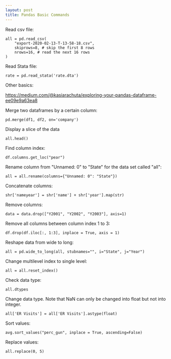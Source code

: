 ```yaml
---
layout: post
title: Pandas Basic Commands
---
```


Read csv file:
```
all = pd.read_csv(
    "export-2020-02-13-T-13-58-18.csv",
    skiprows=8, # skip the first 8 rows
    nrows=16, # read the next 16 rows
)
```

Read Stata file:
```
rate = pd.read_stata('rate.dta')
```

Other basics:

https://medium.com/@kasiarachuta/exploring-your-pandas-dataframe-ee09e9a63ea8

Merge two dataframes by a certain column:
```
pd.merge(df1, df2, on='company')
```

Display a slice of the data
```
all.head()
```

Find column index:
```
df.columns.get_loc("pear")
```

Rename column from "Unnamed: 0" to "State" for the data set called "all":
```
all = all.rename(columns={"Unnamed: 0": "State"})
```

Concatenate columns:
```
shr['nameyear'] = shr['name'] + shr['year'].map(str)
```

Remove columns:
```
data = data.drop(["Y2001", "Y2002", "Y2003"], axis=1)
```

Remove all columns between column index 1 to 3:
```
df.drop(df.iloc[:, 1:3], inplace = True, axis = 1) 
```

Reshape data from wide to long:
```
all = pd.wide_to_long(all, stubnames="", i="State", j="Year")
```

Change multilevel index to single level:
```
all = all.reset_index()
```

Check data type:
```
all.dtypes
```

Change data type. Note that NaN can only be changed into float but not into integer.
```
all['ER Visits'] = all['ER Visits'].astype(float)
```

Sort values:
```
avg.sort_values("perc_gun", inplace = True, ascending=False) 
```

Replace values:
```
all.replace(0, 5)
```
